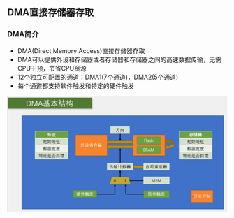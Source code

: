 ## DMA直接存储器存取

### DMA简介  
* DMA(Direct Memory Access)直接存储器存取
* DMA可以提供外设和存储器或者存储器和存储器之间的高速数据传输，无需CPU干预，节省CPU资源
* 12个独立可配置的通道：DMA1(7个通道)，DMA2(5个通道)
* 每个通道都支持软件触发和特定的硬件触发

![](assets/DMA/img-2023-04-07-00-05-12.png)